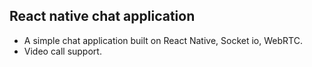 ## React native chat application

- A simple chat application built on React Native, Socket io, WebRTC.
- Video call support.
